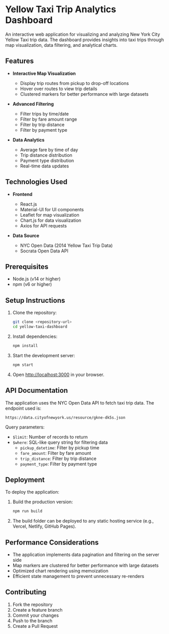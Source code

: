 # Yellow Taxi Trip Analytics Dashboard

An interactive web application for visualizing and analyzing New York City Yellow Taxi trip data. The dashboard provides insights into taxi trips through map visualization, data filtering, and analytical charts.

## Features

- **Interactive Map Visualization**

  - Display trip routes from pickup to drop-off locations
  - Hover over routes to view trip details
  - Clustered markers for better performance with large datasets

- **Advanced Filtering**

  - Filter trips by time/date
  - Filter by fare amount range
  - Filter by trip distance
  - Filter by payment type

- **Data Analytics**
  - Average fare by time of day
  - Trip distance distribution
  - Payment type distribution
  - Real-time data updates

## Technologies Used

- **Frontend**

  - React.js
  - Material-UI for UI components
  - Leaflet for map visualization
  - Chart.js for data visualization
  - Axios for API requests

- **Data Source**
  - NYC Open Data (2014 Yellow Taxi Trip Data)
  - Socrata Open Data API

## Prerequisites

- Node.js (v14 or higher)
- npm (v6 or higher)

## Setup Instructions

1. Clone the repository:

   ```bash
   git clone <repository-url>
   cd yellow-taxi-dashboard
   ```

2. Install dependencies:

   ```bash
   npm install
   ```

3. Start the development server:

   ```bash
   npm start
   ```

4. Open [http://localhost:3000](http://localhost:3000) in your browser.

## API Documentation

The application uses the NYC Open Data API to fetch taxi trip data. The endpoint used is:

```
https://data.cityofnewyork.us/resource/gkne-dk5s.json
```

Query parameters:

- `$limit`: Number of records to return
- `$where`: SQL-like query string for filtering data
  - `pickup_datetime`: Filter by pickup time
  - `fare_amount`: Filter by fare amount
  - `trip_distance`: Filter by trip distance
  - `payment_type`: Filter by payment type

## Deployment

To deploy the application:

1. Build the production version:

   ```bash
   npm run build
   ```

2. The build folder can be deployed to any static hosting service (e.g., Vercel, Netlify, GitHub Pages).

## Performance Considerations

- The application implements data pagination and filtering on the server side
- Map markers are clustered for better performance with large datasets
- Optimized chart rendering using memoization
- Efficient state management to prevent unnecessary re-renders

## Contributing

1. Fork the repository
2. Create a feature branch
3. Commit your changes
4. Push to the branch
5. Create a Pull Request
